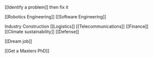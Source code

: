 [[Identify a problem]] then fix it

[[Robotics Engineering]]
[[Software Engineering]]

Industry
Construction
[[Logistics]]
[[Telecommunications]]
[[Finance]]
[[Climate sustainability]]
[[Defense]]


[[Dream job]]

[[Get a Masters PhD]]
